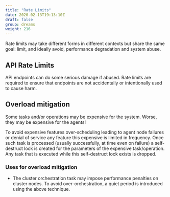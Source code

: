 ```yaml
---
title: "Rate Limits"
date: 2020-02-13T19:13:10Z
draft: false
group: dreams
weight: 216
---
```


Rate limits may take different forms in different contexts but share the same goal:
limit, and ideally avoid, performance degradation and system abuse.

## API Rate Limits

API endpoints can do some serious damage if abused.
Rate limits are required to ensure that endpoints are not accidentally or intentionally used to cause harm.

## Overload mitigation

Some tasks and/or operations may be expensive for the system.
Worse, they may be expensive for the agents!

To avoid expensive features over-scheduling leading to agent node failures or denial of service
any feature this expensive is limited in frequency.
Once such task is processed (usually successfully, at time even on failure) a self-destruct lock
is created for the parameters of the expensive task/operation.
Any task that is executed while this self-destruct lock exists is dropped.

### Uses for overload mitigation

* The cluster orchestration task may impose performance penalties on cluster nodes.
  To avoid over-orchestration, a quiet period is introduced using the above technique.
